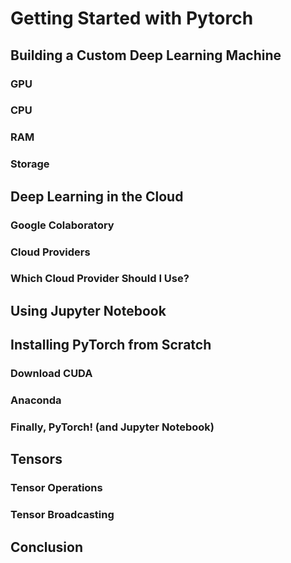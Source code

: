 # Getting Started with Pytorch

## Building a Custom Deep Learning Machine

### GPU

### CPU

### RAM

### Storage

## Deep Learning in the Cloud

### Google Colaboratory

### Cloud Providers

### Which Cloud Provider Should I Use?

## Using Jupyter Notebook

## Installing PyTorch from Scratch

### Download CUDA

### Anaconda

### Finally, PyTorch! (and Jupyter Notebook)

## Tensors

### Tensor Operations

### Tensor Broadcasting

## Conclusion
